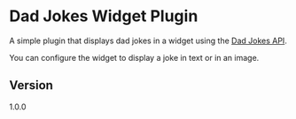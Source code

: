 # Dad Jokes Widget Plugin

A simple plugin that displays dad jokes in a widget using the [Dad Jokes API](https://icanhazdadjoke.com/).

You can configure the widget to display a joke in text or in an image.

## Version

1.0.0
